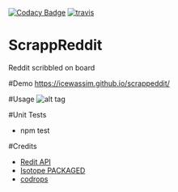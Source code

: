 

[![Codacy Badge](https://api.codacy.com/project/badge/Grade/b0bf01b1af4a4066816b572f5c7aca90)](https://www.codacy.com/app/icewassim/scrappeddit?utm_source=github.com&utm_medium=referral&utm_content=icewassim/scrappeddit&utm_campaign=badger)
[![travis](https://travis-ci.org/icewassim/scrappeddit.svg?branch=master)](https://travis-ci.org/icewassim/scrappeddit)

# ScrappReddit
Reddit scribbled on board

#Demo
https://icewassim.github.io/scrappeddit/

#Usage
 ![alt tag](https://icewassim.github.io/scrappeddit/usage.gif)

#Unit Tests
 - npm test

#Credits
 - [Redit API](https://www.reddit.com/dev/api/)
 - [Isotope PACKAGED](http://isotope.metafizzy.co)
 - [codrops](http://www.codrops.com)
